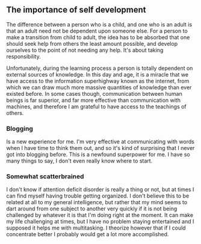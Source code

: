 ## The importance of self development

The difference between a person who is a child, and one who is an adult is that an adult need not be dependent upon someone else.  For a person to make a transition from child to adult, the idea has to be absorbed that one should seek help from others the least amount possible, and develop ourselves to the point of not needing any help.  It's about taking responsibility.  

Unfortunately, during the learning process a person is totally dependent on external sources of knowledge.  In this day and age, it is a miracle that we have access to the information superhighway known as the internet, from which we can draw much more massive quantities of knowledge than ever existed before.  In some cases though, communication between human beings is far superior, and far more effective than communication with machines, and therefore I am grateful to have access to the teachings of others.  

### Blogging
Is a new experience for me.  I'm very effective at communicating with words when I have time to think them out, and so it's kind of surprising that I never got into blogging before.  This is a newfound superpower for me.  I have so many things to say, I don't even really know where to start. 


### Somewhat scatterbrained
I don't know if attention deficit disorder is really a thing or not, but at times I can find myself having trouble getting organized.  I don't believe this to be related at all to my general intelligence, but rather that my mind seems to dart around from one subject to another very quickly if it is not being challenged by whatever it is that I'm doing right at the moment.  It can make my life challenging at times, but I have no problem staying entertained and I supposed it helps me with multitasking.  I theorize however that if I could concentrate better I probably would get a lot more accomplished. 
